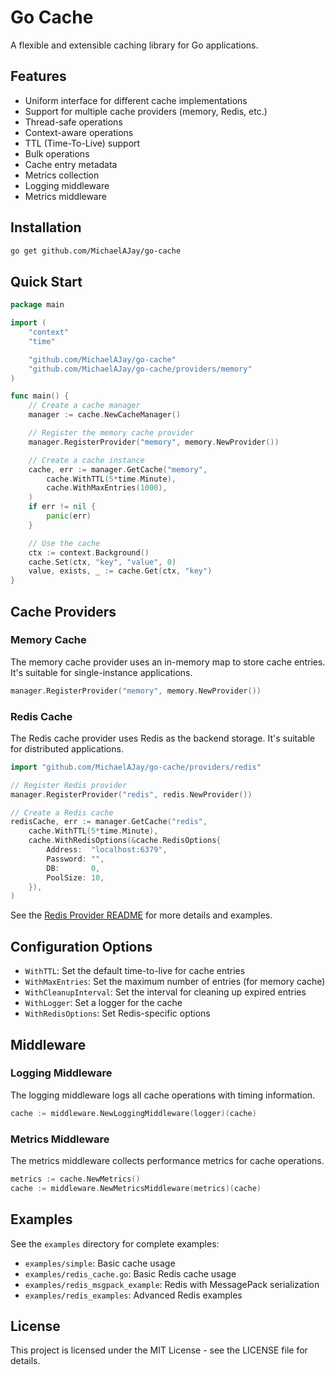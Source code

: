 # Go Cache

A flexible and extensible caching library for Go applications.

## Features

- Uniform interface for different cache implementations
- Support for multiple cache providers (memory, Redis, etc.)
- Thread-safe operations
- Context-aware operations
- TTL (Time-To-Live) support
- Bulk operations
- Cache entry metadata
- Metrics collection
- Logging middleware
- Metrics middleware

## Installation

```bash
go get github.com/MichaelAJay/go-cache
```

## Quick Start

```go
package main

import (
    "context"
    "time"

    "github.com/MichaelAJay/go-cache"
    "github.com/MichaelAJay/go-cache/providers/memory"
)

func main() {
    // Create a cache manager
    manager := cache.NewCacheManager()

    // Register the memory cache provider
    manager.RegisterProvider("memory", memory.NewProvider())

    // Create a cache instance
    cache, err := manager.GetCache("memory",
        cache.WithTTL(5*time.Minute),
        cache.WithMaxEntries(1000),
    )
    if err != nil {
        panic(err)
    }

    // Use the cache
    ctx := context.Background()
    cache.Set(ctx, "key", "value", 0)
    value, exists, _ := cache.Get(ctx, "key")
}
```

## Cache Providers

### Memory Cache

The memory cache provider uses an in-memory map to store cache entries. It's suitable for single-instance applications.

```go
manager.RegisterProvider("memory", memory.NewProvider())
```

### Redis Cache

The Redis cache provider uses Redis as the backend storage. It's suitable for distributed applications.

```go
import "github.com/MichaelAJay/go-cache/providers/redis"

// Register Redis provider
manager.RegisterProvider("redis", redis.NewProvider())

// Create a Redis cache
redisCache, err := manager.GetCache("redis",
    cache.WithTTL(5*time.Minute),
    cache.WithRedisOptions(&cache.RedisOptions{
        Address:  "localhost:6379",
        Password: "",
        DB:       0,
        PoolSize: 10,
    }),
)
```

See the [Redis Provider README](providers/redis/README.md) for more details and examples.

## Configuration Options

- `WithTTL`: Set the default time-to-live for cache entries
- `WithMaxEntries`: Set the maximum number of entries (for memory cache)
- `WithCleanupInterval`: Set the interval for cleaning up expired entries
- `WithLogger`: Set a logger for the cache
- `WithRedisOptions`: Set Redis-specific options

## Middleware

### Logging Middleware

The logging middleware logs all cache operations with timing information.

```go
cache := middleware.NewLoggingMiddleware(logger)(cache)
```

### Metrics Middleware

The metrics middleware collects performance metrics for cache operations.

```go
metrics := cache.NewMetrics()
cache := middleware.NewMetricsMiddleware(metrics)(cache)
```

## Examples

See the `examples` directory for complete examples:

- `examples/simple`: Basic cache usage
- `examples/redis_cache.go`: Basic Redis cache usage
- `examples/redis_msgpack_example`: Redis with MessagePack serialization
- `examples/redis_examples`: Advanced Redis examples

## License

This project is licensed under the MIT License - see the LICENSE file for details.